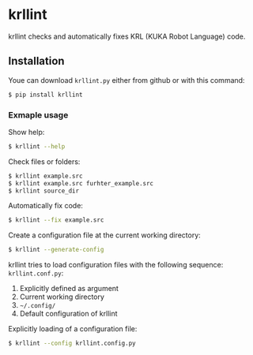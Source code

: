 # krllint
krllint checks and automatically fixes KRL (KUKA Robot Language) code.

## Installation
Youe can download ```krllint.py``` either from github or with this command:
```bash
$ pip install krllint
```

### Exmaple usage
Show help:
```bash
$ krllint --help
```

Check files or folders:
```bash
$ krllint example.src
$ krllint example.src furhter_example.src
$ krllint source_dir
```

Automatically fix code:
```bash
$ krllint --fix example.src
```

Create a configuration file at the current working directory:
```bash
$ krllint --generate-config
```

krllint tries to load configuration files with the following sequence:
```krllint.conf.py```:
1. Explicitly defined as argument
2. Current working directory
3. ```~/.config/```
4. Default configuration of krllint

Explicitly loading of a configuration file:
```bash
$ krllint --config krllint.config.py
```